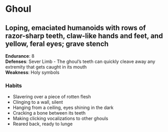 # Ghoul
Loping, emaciated humanoids with rows of razor-sharp teeth, claw-like hands and feet, and yellow, feral eyes; grave stench  
---

**Endurance**: 8  
**Defenses**: Sever Limb - The ghoul’s teeth can quickly cleave away any extremity that gets caught in its mouth  
**Weakness**: Holy symbols  

### Habits
- Slavering over a piece of rotten flesh
- Clinging to a wall, silent
- Hanging from a ceiling, eyes shining in the dark
- Cracking a bone between its teeth
- Making clicking vocalizations to other ghouls
- Reared back, ready to lunge